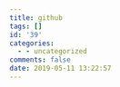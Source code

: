 ```yaml
---
title: github
tags: []
id: '39'
categories:
  - - uncategorized
comments: false
date: 2019-05-11 13:22:57
---
```

